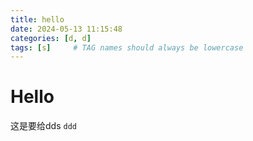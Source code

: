 ```yaml
---
title: hello
date: 2024-05-13 11:15:48
categories: [d, d]
tags: [s]     # TAG names should always be lowercase
---
```


# Hello
这是要给dds
`ddd`